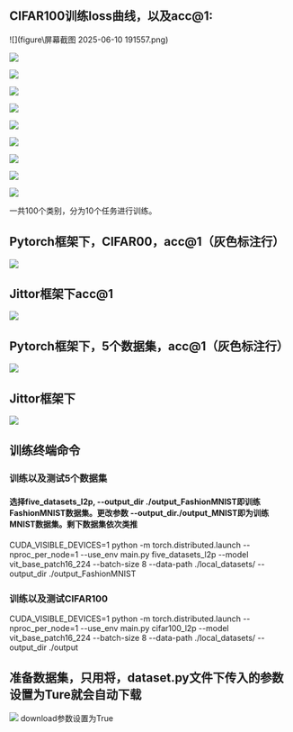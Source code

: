 ## CIFAR100训练loss曲线，以及acc@1:

![](figure\屏幕截图 2025-06-10 191557.png)

![](C:\Users\26658\AppData\Roaming\marktext\images\2025-06-10-19-13-21-image.png)

![](C:\Users\26658\AppData\Roaming\marktext\images\2025-06-10-19-13-26-image.png)

![](C:\Users\26658\AppData\Roaming\marktext\images\2025-06-10-19-13-34-image.png)

![](C:\Users\26658\AppData\Roaming\marktext\images\2025-06-10-19-13-40-image.png)

![](C:\Users\26658\AppData\Roaming\marktext\images\2025-06-10-19-13-49-image.png)

![](C:\Users\26658\AppData\Roaming\marktext\images\2025-06-10-19-13-56-image.png)

![](C:\Users\26658\AppData\Roaming\marktext\images\2025-06-10-19-14-02-image.png)

![](C:\Users\26658\AppData\Roaming\marktext\images\2025-06-10-19-14-07-image.png)

![](C:\Users\26658\AppData\Roaming\marktext\images\2025-06-10-19-14-11-image.png)

一共100个类别，分为10个任务进行训练。

## Pytorch框架下，CIFAR00，acc@1（灰色标注行）

![](C:\Users\26658\AppData\Roaming\marktext\images\2025-06-10-19-16-01-image.png)

## Jittor框架下acc@1

![](C:\Users\26658\AppData\Roaming\marktext\images\2025-06-10-19-17-32-image.png)

## Pytorch框架下，5个数据集，acc@1（灰色标注行）

![](C:\Users\26658\AppData\Roaming\marktext\images\2025-06-10-19-18-46-image.png)

## Jittor框架下

![](C:\Users\26658\AppData\Roaming\marktext\images\2025-06-10-19-20-05-image.png)

## 训练终端命令

### 训练以及测试5个数据集

#### 选择five_datasets_l2p, --output_dir ./output_FashionMNIST即训练FashionMNIST数据集。更改参数 --output_dir./output_MNIST即为训练MNIST数据集。剩下数据集依次类推

CUDA_VISIBLE_DEVICES=1 python -m torch.distributed.launch --nproc_per_node=1 --use_env main.py five_datasets_l2p --model vit_base_patch16_224 --batch-size 8 --data-path ./local_datasets/ --output_dir ./output_FashionMNIST

### 训练以及测试CIFAR100

CUDA_VISIBLE_DEVICES=1 python -m torch.distributed.launch --nproc_per_node=1 --use_env main.py cifar100_l2p --model vit_base_patch16_224 --batch-size 8 --data-path ./local_datasets/ --output_dir ./output

## 准备数据集，只用将，dataset.py文件下传入的参数设置为Ture就会自动下载

![](C:\Users\26658\AppData\Roaming\marktext\images\2025-06-10-19-47-33-image.png)
download参数设置为True
